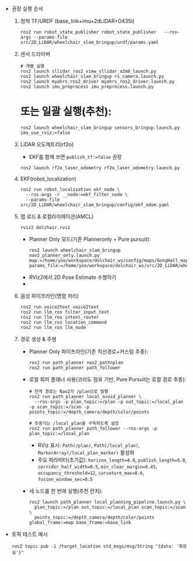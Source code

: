 - 권장 실행 순서
  1) 정적 TF/URDF (base_link+imu+2dLiDAR+D435i)
     ```
     ros2 run robot_state_publisher robot_state_publisher   --ros-args --params-file src/2D_LiDAR/wheelchair_slam_bringup/urdf/params.yaml
     ```
  2) 센서 드라이버
     ```
     # 개별 실행
     ros2 launch sllidar_ros2 view_sllidar_a2m8_launch.py
     ros2 launch wheelchair_slam_bringup rs_camera.launch.py
     ros2 launch myahrs_ros2_driver myahrs_ros2_driver.launch.py
     ros2 launch imu_preprocess imu_preprocess.launch.py
     ```

     # 또는 일괄 실행(추천):
     ```
     ros2 launch wheelchair_slam_bringup sensors_bringup.launch.py imu_use_rviz:=false
     ```
  3) LiDAR 오도메트리(rf2o)
     - EKF를 함께 쓰면 `publish_tf:=false` 권장
     ```
     ros2 launch rf2o_laser_odometry rf2o_laser_odometry.launch.py
     ```
  4) EKF(robot_localization)
     ```
     ros2 run robot_localization ekf_node \
       --ros-args -r __node:=ekf_filter_node \
       --params-file src/2D_LiDAR/wheelchair_slam_bringup/config/ekf_odom.yaml
     ```
  5) 맵 로드 & 로컬라이제이션(AMCL)
     ```
     rviz2 dolchair.rviz
     ```

     - Planner Only 모드(기존 Planneronly + Pure pursuit):
       ```
       ros2 launch wheelchair_slam_bringup nav2_planner_only.launch.py  map:=/home/yoo/workspace/dolchair_ws/config/maps/GongHall_map.yaml  params_file:=/home/yoo/workspace/dolchair_ws/src/2D_LiDAR/wheelchair_slam_bringup/config/nav2_params_planner.yaml
       ```
     - RViz2에서 2D Pose Estimate 수행하기
     - 
  6) 음성 파이프라인(명령 처리)
     ```
     ros2 run voice2text voice2text
     ros2 run llm_ros filter_input_text
     ros2 run llm_ros intent_router
     ros2 run llm_ros location_command
     ros2 run llm_ros llm_node
     ```
  7) 경로 생성 & 주행
     - Planner Only 파이프라인(기존 직선경로+커스텀 추종):
       ```
       ros2 run path_planner nav2_pathnplan
       ros2 run path_planner path_follower
       ```
     - 로컬 회피 플래너 사용(코리도 점유 기반, Pure Pursuit는 로컬 경로 추종):
       ```
       # 전역 경로는 Nav2가 /plan으로 발행
       ros2 run path_planner local_avoid_planner \
         --ros-args -p plan_topic:=/plan -p out_topic:=/local_plan -p scan_topic:=/scan -p points_topic:=/depth_camera/depth/color/points

       # 추종기는 /local_plan을 구독하도록 설정
       ros2 run path_planner path_follower --ros-args -p plan_topic:=/local_plan
       ```
       - RViz 표시: `Path(/plan)`, `Path(/local_plan)`, `MarkerArray(/local_plan_marker)` 활성화
       - 주요 파라미터(초기값): `horizon_length=8.0`, `publish_length=5.0`, `corridor_half_width=0.5`, `min_clear_margin=0.45`, `occupancy_threshold=12`, `curvature_max=0.6`, `fusion_window_sec=0.5`

     - 세 노드를 한 번에 실행(추천 런치):
       ```
       ros2 launch path_planner local_planning_pipeline.launch.py \
         plan_topic:=/plan out_topic:=/local_plan scan_topic:=/scan \
         points_topic:=/depth_camera/depth/color/points global_frame:=map base_frame:=base_link
       ```
  
- 토픽 테스트 예시
  ```
  ros2 topic pub -1 /target_location std_msgs/msg/String "{data: '화장실'}"
  ```

